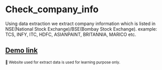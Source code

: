 # Check_company_info
Using data extraction we extract company information which is listed in NSE(National Stock Exchange)/BSE(Bombay Stock Exchange).
example: TCS, INFY, ITC, HDFC, ASIANPAINT, BRITANNIA, MARICO etc.
## <a href="https://companyinfo4.herokuapp.com/">Demo link</a>

<small>:shushing_face: Website used for extract data is used for learning purpose only.</small>

